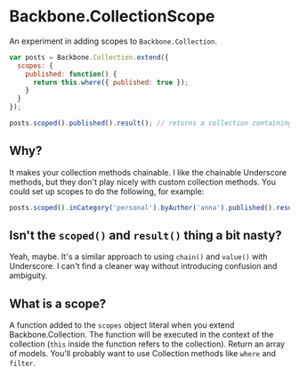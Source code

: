 # Backbone.CollectionScope

An experiment in adding scopes to `Backbone.Collection`.

```javascript
var posts = Backbone.Collection.extend({
  scopes: {
    published: function() {
      return this.where({ published: true });
    }
  }
});

posts.scoped().published().result(); // returns a collection containing only viewed posts
```

## Why?

It makes your collection methods chainable. I like the chainable Underscore methods, but they don't play nicely with custom collection methods. You could set up scopes to do the following, for example:

```javascript
posts.scoped().inCategory('personal').byAuthor('anna').published().result();
```

## Isn't the `scoped()` and `result()` thing a bit nasty?

Yeah, maybe. It's a similar approach to using `chain()` and `value()` with Underscore. I can't find a cleaner way without introducing confusion and ambiguity.

## What is a scope?

A function added to the `scopes` object literal when you extend Backbone.Collection. The function will be executed in the context of the collection (`this` inside the function refers to the collection). Return an array of models. You'll probably want to use Collection methods like `where` and `filter`.